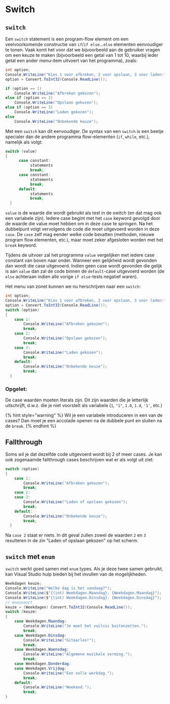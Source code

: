 # Switch

## `switch`

Een `switch` statement is een program-flow element om een veelvoorkomende constructie van `if`/`if else`...`else` elementen eenvoudiger te tonen. Vaak komt het voor dat we bijvoorbeeld aan de gebruiker vragen om een keuze te maken \(bijvoorbeeld een getal van 1 tot 10, waarbij ieder getal een ander menu-item uitvoert van het programma\), zoals:

```csharp
int option;
Console.WriteLine("Kies 1 voor afbreken, 2 voor opslaan, 3 voor laden:");
option = Convert.ToInt32(Console.ReadLine());

if (option == 1)
    Console.WriteLine("Afbreken gekozen");
else if (option == 2)
    Console.WriteLine("Opslaan gekozen");
else if (option == 3)
    Console.WriteLine("Laden gekozen");
else
    Console.WriteLine("Onbekende keuze");
```

Met een `switch` kan dit eenvoudiger. De syntax van een `switch` is een beetje specialer dan de andere programma flow-elementen \(`if`, `while`, etc.\), namelijk als volgt:

```csharp
switch (value)
{
      case constant:
           statements
           break;
      case constant:
           statements
           break;
      default:
           statements
           break;
  }
```

`value` is de waarde die wordt gebruikt als test in de switch \(en dat mag ook een variabele zijn\). Iedere case begint met het `case` keyword gevolgd door de waarde die value moet hebben om in deze case te _springen_. Na het dubbelpunt volgt vervolgens de code die moet uitgevoerd worden in deze `case`. De `case` zelf mag eender welke code bevatten \(methoden, nieuwe program flow elementen, etc.\), maar moet zeker afgesloten worden met het `break` keyword.

Tijdens de uitvoer zal het programma `value` vergelijken met iedere case constant van boven naar onder. Wanneer een gelijkheid wordt gevonden dan wordt die case uitgevoerd. Indien geen case wordt gevonden die gelijk is aan `value` dan zal de code binnen de `default`-case uitgevoerd worden \(de `else` achteraan indien alle vorige `if else`-tests negatief waren\).

Het menu van zonet kunnen we nu herschrijven naar een `switch`:

```csharp
int option;
Console.WriteLine("Kies 1 voor afbreken, 2 voor opslaan, 3 voor laden:");
option = Convert.ToInt32(Console.ReadLine());
switch (option)
{
    case 1:
        Console.WriteLine("Afbreken gekozen");
        break;
    case 2:
        Console.WriteLine("Opslaan gekozen");
        break;
    case 3:
        Console.WriteLine("Laden gekozen");
        break;
    default:
        Console.WriteLine("Onbekende keuze");
        break;
  }
```

### Opgelet:

De case waarden moeten literals zijn. Dit zijn waarden die je letterlijk uitschrijft, d.w.z. die je niet voorstelt als variabele \(`1`, `"1"`, `1.0`, `1.d`, `'1'`, etc.\)

{% hint style="warning" %}
Wil je een variabele introduceren in een van de cases? Dan moet je een accolade openen na de dubbele punt en sluiten na de `break`.
{% endhint %}

## Fallthrough

Soms wil je dat dezelfde code uitgevoerd wordt bij 2 of meer cases. Je kan ook zogenaamde fallthrough cases beschrijven wat er als volgt uit ziet:

```csharp
switch (option)
{
    case 1:
        Console.WriteLine("Afbreken gekozen");
        break;
    case 2:
    case 3:
        Console.WriteLine("Laden of opslaan gekozen");
        break;
    default:
        Console.WriteLine("Onbekende keuze");
        break;
  }
```

Na `case 2` staat er niets. In dit geval zullen zowel de waarden `2` en `3` resulteren in de zin "Laden of opslaan gekozen" op het scherm.

## `switch` met `enum`

`switch` werkt goed samen met `enum` types. Als je deze twee samen gebruikt, kan Visual Studio hulp bieden bij het invullen van de mogelijkheden.

```csharp
Weekdagen keuze;
Console.WriteLine("Welke dag is het vandaag?");
Console.WriteLine($"{(int) Weekdagen.Maandag}. {Weekdagen.Maandag}");
Console.WriteLine($"{(int) Weekdagen.Dinsdag}. {Weekdagen.Dinsdag}");
// enzovoort
keuze = (Weekdagen) Convert.ToInt32(Console.ReadLine());
switch (keuze)
{
    case Weekdagen.Maandag:
        Console.WriteLine("Je moet het vuilnis buitenzetten.");
        break;
    case Weekdagen.Dinsdag:
        Console.WriteLine("Gitaarles!");
        break;
    case Weekdagen.Woensdag:
        Console.WriteLine("Algemene muzikale vorming.");
        break;
    case Weekdagen.Donderdag:
    case Weekdagen.Vrijdag:
        Console.WriteLine("Een volle werkdag.");
        break;
    default:
        Console.WriteLine("Weekend.");
        break;
}
```

